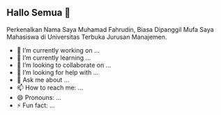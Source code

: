 ## Hallo Semua 👋
Perkenalkan Nama Saya Muhamad Fahrudin, Biasa Dipanggil Mufa Saya Mahasiswa di Universitas Terbuka Jurusan Manajemen.
- 🔭 I’m currently working on ...
- 🌱 I’m currently learning ...
- 👯 I’m looking to collaborate on ...
- 🤔 I’m looking for help with ...
- 💬 Ask me about ...
- 📫 How to reach me: ...
- 😄 Pronouns: ...
- ⚡ Fun fact: ...
